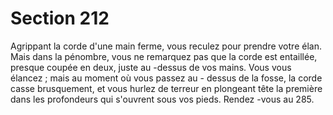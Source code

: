 # Section 212

Agrippant la corde d'une main ferme, vous reculez pour prendre votre élan. Mais dans la
pénombre, vous ne remarquez pas que la corde est entaillée, presque coupée en deux,
juste au -dessus de vos mains. Vous vous élancez  ; mais au moment où vous passez au -
dessus de la fosse, la corde casse brusquement, et vous hurlez de terreur en plongeant tête
la première dans les profondeurs qui s'ouvrent sous vos pieds. Rendez -vous au 285.